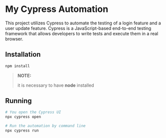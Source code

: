 # My Cypress Automation

This project utilizes Cypress to automate the testing of a login feature and a user update feature. Cypress is a JavaScript-based end-to-end testing framework that allows developers to write tests and execute them in a real browser.

## Installation
```bash
npm install
```

> **NOTE:**
>
> it is necessary to have **node** installed

## Running
```bash
# You open the Cypress UI
npx cypress open

# Run the automation by command line
npx cypress run
```
